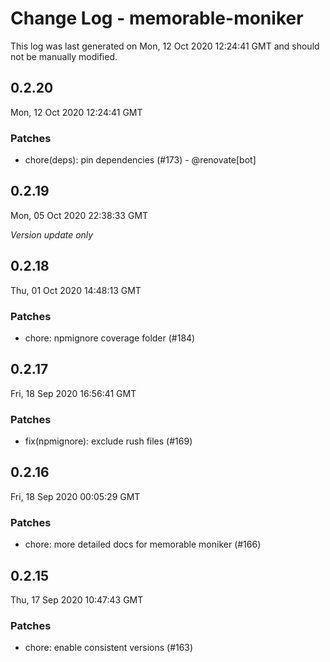# Change Log - memorable-moniker

This log was last generated on Mon, 12 Oct 2020 12:24:41 GMT and should not be manually modified.

## 0.2.20
Mon, 12 Oct 2020 12:24:41 GMT

### Patches

- chore(deps): pin dependencies (#173) - @renovate[bot]

## 0.2.19
Mon, 05 Oct 2020 22:38:33 GMT

_Version update only_

## 0.2.18
Thu, 01 Oct 2020 14:48:13 GMT

### Patches

- chore: npmignore coverage folder (#184)

## 0.2.17
Fri, 18 Sep 2020 16:56:41 GMT

### Patches

- fix(npmignore): exclude rush files (#169)

## 0.2.16
Fri, 18 Sep 2020 00:05:29 GMT

### Patches

- chore: more detailed docs for memorable moniker (#166)

## 0.2.15
Thu, 17 Sep 2020 10:47:43 GMT

### Patches

- chore: enable consistent versions (#163)

